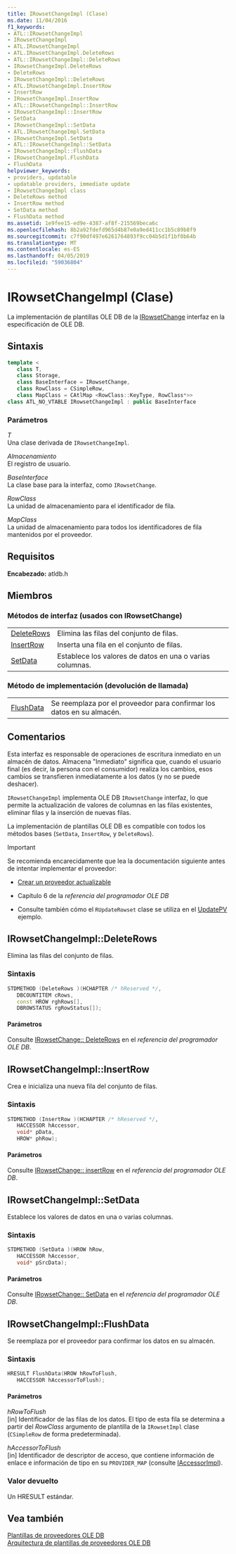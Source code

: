 ```yaml
---
title: IRowsetChangeImpl (Clase)
ms.date: 11/04/2016
f1_keywords:
- ATL::IRowsetChangeImpl
- IRowsetChangeImpl
- ATL.IRowsetChangeImpl
- ATL.IRowsetChangeImpl.DeleteRows
- ATL::IRowsetChangeImpl::DeleteRows
- IRowsetChangeImpl.DeleteRows
- DeleteRows
- IRowsetChangeImpl::DeleteRows
- ATL.IRowsetChangeImpl.InsertRow
- InsertRow
- IRowsetChangeImpl.InsertRow
- ATL::IRowsetChangeImpl::InsertRow
- IRowsetChangeImpl::InsertRow
- SetData
- IRowsetChangeImpl::SetData
- ATL.IRowsetChangeImpl.SetData
- IRowsetChangeImpl.SetData
- ATL::IRowsetChangeImpl::SetData
- IRowsetChangeImpl::FlushData
- IRowsetChangeImpl.FlushData
- FlushData
helpviewer_keywords:
- providers, updatable
- updatable providers, immediate update
- IRowsetChangeImpl class
- DeleteRows method
- InsertRow method
- SetData method
- FlushData method
ms.assetid: 1e9fee15-ed9e-4387-af8f-215569beca6c
ms.openlocfilehash: 8b2a92fdefd965d4b87e0a9ed411cc1b5c89b8f9
ms.sourcegitcommit: c7f90df497e6261764893f9cc04b5d1f1bf0b64b
ms.translationtype: MT
ms.contentlocale: es-ES
ms.lasthandoff: 04/05/2019
ms.locfileid: "59036804"
---
```

# <a name="irowsetchangeimpl-class"></a>IRowsetChangeImpl (Clase)

La implementación de plantillas OLE DB de la [IRowsetChange](/previous-versions/windows/desktop/ms715790(v=vs.85)) interfaz en la especificación de OLE DB.

## <a name="syntax"></a>Sintaxis

```cpp
template <
   class T,
   class Storage,
   class BaseInterface = IRowsetChange,
   class RowClass = CSimpleRow,
   class MapClass = CAtlMap <RowClass::KeyType, RowClass*>>
class ATL_NO_VTABLE IRowsetChangeImpl : public BaseInterface
```

### <a name="parameters"></a>Parámetros

*T*<br/>
Una clase derivada de `IRowsetChangeImpl`.

*Almacenamiento*<br/>
El registro de usuario.

*BaseInterface*<br/>
La clase base para la interfaz, como `IRowsetChange`.

*RowClass*<br/>
La unidad de almacenamiento para el identificador de fila.

*MapClass*<br/>
La unidad de almacenamiento para todos los identificadores de fila mantenidos por el proveedor.

## <a name="requirements"></a>Requisitos

**Encabezado:** atldb.h

## <a name="members"></a>Miembros

### <a name="interface-methods-used-with-irowsetchange"></a>Métodos de interfaz (usados con IRowsetChange)

|||
|-|-|
|[DeleteRows](#deleterows)|Elimina las filas del conjunto de filas.|
|[InsertRow](#insertrow)|Inserta una fila en el conjunto de filas.|
|[SetData](#setdata)|Establece los valores de datos en una o varias columnas.|

### <a name="implementation-method-callback"></a>Método de implementación (devolución de llamada)

|||
|-|-|
|[FlushData](#flushdata)|Se reemplaza por el proveedor para confirmar los datos en su almacén.|

## <a name="remarks"></a>Comentarios

Esta interfaz es responsable de operaciones de escritura inmediato en un almacén de datos. Almacena "Inmediato" significa que, cuando el usuario final (es decir, la persona con el consumidor) realiza los cambios, esos cambios se transfieren inmediatamente a los datos (y no se puede deshacer).

`IRowsetChangeImpl` implementa OLE DB `IRowsetChange` interfaz, lo que permite la actualización de valores de columnas en las filas existentes, eliminar filas y la inserción de nuevas filas.

La implementación de plantillas OLE DB es compatible con todos los métodos bases (`SetData`, `InsertRow`, y `DeleteRows`).

> [!IMPORTANT]
>  Se recomienda encarecidamente que lea la documentación siguiente antes de intentar implementar el proveedor:

- [Crear un proveedor actualizable](../../data/oledb/creating-an-updatable-provider.md)

- Capítulo 6 de la *referencia del programador OLE DB*

- Consulte también cómo el `RUpdateRowset` clase se utiliza en el [UpdatePV](https://github.com/Microsoft/VCSamples/tree/master/VC2010Samples/ATL/OLEDB/Provider/UPDATEPV) ejemplo.

## <a name="deleterows"></a> IRowsetChangeImpl::DeleteRows

Elimina las filas del conjunto de filas.

### <a name="syntax"></a>Sintaxis

```cpp
STDMETHOD (DeleteRows )(HCHAPTER /* hReserved */,
   DBCOUNTITEM cRows,
   const HROW rghRows[],
   DBROWSTATUS rgRowStatus[]);
```

#### <a name="parameters"></a>Parámetros

Consulte [IRowsetChange:: DeleteRows](/previous-versions/windows/desktop/ms724362(v=vs.85)) en el *referencia del programador OLE DB*.

## <a name="insertrow"></a> IRowsetChangeImpl::InsertRow

Crea e inicializa una nueva fila del conjunto de filas.

### <a name="syntax"></a>Sintaxis

```cpp
STDMETHOD (InsertRow )(HCHAPTER /* hReserved */,
   HACCESSOR hAccessor,
   void* pData,
   HROW* phRow);
```

#### <a name="parameters"></a>Parámetros

Consulte [IRowsetChange:: insertRow](/previous-versions/windows/desktop/ms716921(v=vs.85)) en el *referencia del programador OLE DB*.

## <a name="setdata"></a> IRowsetChangeImpl::SetData

Establece los valores de datos en una o varias columnas.

### <a name="syntax"></a>Sintaxis

```cpp
STDMETHOD (SetData )(HROW hRow,
   HACCESSOR hAccessor,
   void* pSrcData);
```

#### <a name="parameters"></a>Parámetros

Consulte [IRowsetChange:: SetData](/previous-versions/windows/desktop/ms721232(v=vs.85)) en el *referencia del programador OLE DB*.

## <a name="flushdata"></a> IRowsetChangeImpl::FlushData

Se reemplaza por el proveedor para confirmar los datos en su almacén.

### <a name="syntax"></a>Sintaxis

```cpp
HRESULT FlushData(HROW hRowToFlush,
   HACCESSOR hAccessorToFlush);
```

#### <a name="parameters"></a>Parámetros

*hRowToFlush*<br/>
[in] Identificador de las filas de los datos. El tipo de esta fila se determina a partir del *RowClass* argumento de plantilla de la `IRowsetImpl` clase (`CSimpleRow` de forma predeterminada).

*hAccessorToFlush*<br/>
[in] Identificador de descriptor de acceso, que contiene información de enlace e información de tipo en su `PROVIDER_MAP` (consulte [IAccessorImpl](../../data/oledb/iaccessorimpl-class.md)).

### <a name="return-value"></a>Valor devuelto

Un HRESULT estándar.

## <a name="see-also"></a>Vea también

[Plantillas de proveedores OLE DB](../../data/oledb/ole-db-provider-templates-cpp.md)<br/>
[Arquitectura de plantillas de proveedores OLE DB](../../data/oledb/ole-db-provider-template-architecture.md)